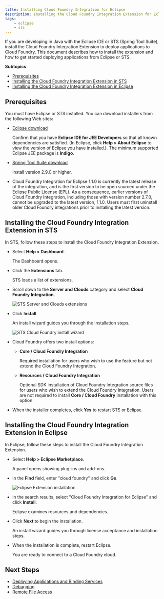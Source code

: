 ```yaml
---
title: Installing Cloud Foundry Integration for Eclipse
description: Installing the Cloud Foundry Integration Extension for Eclipse or STS
tags:
    - eclipse
    - sts
---
```


If you are developing in Java with the Eclipse IDE or STS (Spring Tool Suite), install the Cloud Foundry Integration Extension to deploy applications to Cloud Foundry. This document describes how to install the extension and how to get started deploying applications from Eclipse or STS.

**Subtopics**

+   [Prerequisites](#prerequisites)
+   [Installing the Cloud Foundry Integration Extension in STS](#installing-the-cloud-foundry-integration-extension-in-sts)
+   [Installing the Cloud Foundry Integration Extension in Eclipse](#installing-the-cloud-foundry-integration-extension-in-eclipse)

## Prerequisites

You must have Eclipse or STS installed. You can download installers from the
following Web sites:

+   [Eclipse download](http://www.eclipse.org/downloads/)

    Confirm that you have **Eclipse IDE for JEE Developers** so that all known dependencies are satisfied.
    (In Eclipse, click **Help > About Eclipse** to view the version of Eclipse you have installed.).
    The minimum supported Eclipse JEE package is **Indigo**.

+   [Spring Tool Suite download](http://www.springsource.org/sts)

    Install version 2.9.0 or higher.

+   Cloud Foundry Integration for Eclipse 1.1.0 is currently the latest release of the integration, and is the first version to be open sourced under the
    Eclipse Public License (EPL). As a consequence, earlier versions of Cloud Foundry Integration, including those with version number 2.7.0,
    cannot be upgraded to the latest version, 1.1.0. Users must first uninstall older Cloud Foundry integrations prior to installing the latest
    version.

## Installing the Cloud Foundry Integration Extension in STS

In STS, follow these steps to install the Cloud Foundry Integration Extension.

*  Select **Help > Dashboard**.

    The Dashboard opens.

*  Click the **Extensions** tab.

    STS loads a list of extensions.

*  Scroll down to the **Server and Clouds** category and select **Cloud Foundry Integration**.

    ![STS Server and Clouds extensions](/docs/images/screenshots/configuring-STS/sts-cf-extension.png)

*  Click **Install**.

    An install wizard guides you through the installation steps.

    ![STS Cloud Foundry install wizard](/docs/images/screenshots/configuring-STS/cf_eclipse_install_wizard.png)

*  Cloud Foundry offers two install options:
   +  **Core / Cloud Foundry Integration**

      Required installation for users who wish to use the feature but not extend the Cloud Foundry Integration.

   + **Resources / Cloud Foundry Integration**

      Optional SDK installation of Cloud Foundry Integration source files for users who wish to extend the Cloud Foundry Integration.
      Users are not required to install **Core / Cloud Foundry** installation with this option.

*  When the installer completes, click **Yes** to restart STS or Eclipse.

## Installing the Cloud Foundry Integration Extension in Eclipse

In Eclipse, follow these steps to install the Cloud Foundry Integration Extension.

*  Select **Help > Eclipse Marketplace**.

    A panel opens showing plug-ins and add-ons.

*  In the **Find** field, enter "cloud foundry" and click **Go**.

    ![Eclipse Extension installation](/docs/images/screenshots/configuring-STS/cf_eclipse_marketplace.png)

*  In the search results, select "Cloud Foundry Integration for Eclipse" and click **Install**.

    Eclipse examines resources and dependencies.

*  Click **Next** to begin the installation.

    An install wizard guides you through license acceptance and installation steps.

*  When the installation is complete, restart Eclipse.

    You are ready to connect to a Cloud Foundry cloud.

## Next Steps

+ [Deploying Applications and Binding Services](/docs/tools/STS/deploying-CF-Eclipse.html)
+ [Debugging](/docs/tools/STS/debugging-CF-Eclipse.html)
+ [Remote File Access](/docs/tools/STS/remote-CF-Eclipse.html)

